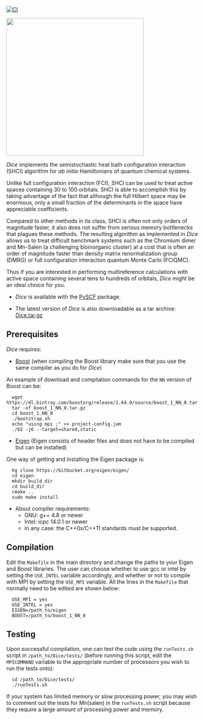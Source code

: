 [![CI](https://github.com/jamesETsmith/Dice/actions/workflows/ci.yaml/badge.svg)](https://github.com/jamesETsmith/Dice/actions/workflows/ci.yaml)
<div><img src="https://github.com/sanshar/Dice/blob/master/docs/images/dice_lateral.png" height="360px"/></div>

*Dice* implements the semistochastic heat bath configuration interaction (SHCI) algorithm for *ab initio* Hamiltonians of quantum chemical systems.

Unlike full configuration interaction (FCI), SHCI can be used to treat active spaces containing 30 to 100 orbitals.
SHCI is able to accomplish this by taking advantage of the fact that although the full Hilbert space may be enormous,
only a small fraction of the determinants in the space have appreciable coefficients.

Compared to other methods in its class, SHCI is often not only orders of magnitude faster,
it also does not suffer from serious memory bottlenecks that plagues these methods.
The resulting algorithm as implemented in *Dice* allows us to treat difficult benchmark systems
such as the Chromium dimer and Mn-Salen (a challenging bioinorganic cluster) at a cost that is often
an order of magnitude faster than density matrix renormalization group (DMRG) or full configuration interaction quantum Monte Carlo (FCIQMC).

Thus if you are interested in performing multireference calculations with active space containing several tens to hundreds of orbitals,
*Dice* might be an ideal choice for you.


* *Dice* is available with the [PySCF](https://github.com/sunqm/pyscf/blob/master/README.md) package.

* The latest version of *Dice* is also downloadable as a tar archive: [Dice.tar.gz](images/Dice.tar.gz)

Prerequisites
------------

*Dice* requires:

* [Boost](http://www.boost.org/) (when compiling the Boost library make sure that you use the same compiler as you do for *Dice*)

An example of download and compilation commands for the `NN` version of Boost can be:

```
  wget https://dl.bintray.com/boostorg/release/1.64.0/source/boost_1_NN_0.tar.gz
  tar -xf boost_1_NN_0.tar.gz
  cd boost_1_NN_0
  ./bootstrap.sh
  echo "using mpi ;" >> project-config.jam
  ./b2 -j6 --target=shared,static
```


* [Eigen](http://eigen.tuxfamily.org/dox/) (Eigen consists of header files and does not have to be compiled but can be installed)

One way of getting and installing the Eigen package is:

```
  hg clone https://bitbucket.org/eigen/eigen/
  cd eigen
  mkdir build_dir
  cd build_dir
  cmake ..
  sudo make install
```

* About compiler requirements:
    - GNU: g++ 4.8 or newer
    - Intel: icpc 14.0.1 or newer
    - In any case: the C++0x/C++11 standards must be supported.


Compilation
-------

Edit the `Makefile` in the main directory and change the paths to your Eigen and Boost libraries.
The user can choose whether to use gcc or intel by setting the `USE_INTEL` variable accordingly,
and whether or not to compile with MPI by setting the `USE_MPI` variable.
All the lines in the `Makefile` that normally need to be edited are shown below:

```
  USE_MPI = yes
  USE_INTEL = yes
  EIGEN=/path_to/eigen
  BOOST=/path_to/boost_1_NN_0
```


Testing
-------

Upon successful compilation, one can test the code using the `runTests.sh` script in `/path_to/Dice/tests/`
(before running this script, edit the `MPICOMMAND` variable to the appropriate number of processors you wish to run the tests onto):

```
  cd /path_to/Dice/tests/
  ./runTests.sh
```


  If your system has limited memory or slow processing power, you may wish to comment out the tests for Mn(salen) in the `runTests.sh`
  script because they require a large amount of processing power and memory.

